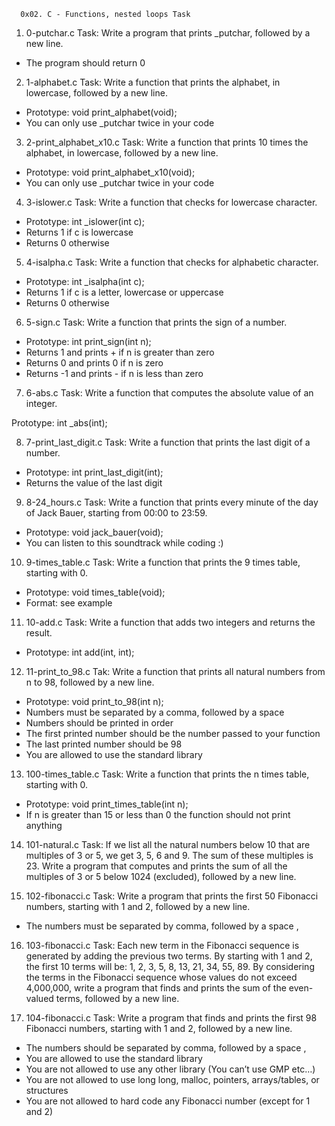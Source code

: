       0x02. C - Functions, nested loops Task

1. 0-putchar.c Task: Write a program that prints _putchar, followed by a new line.

* The program should return 0

2. 1-alphabet.c Task: Write a function that prints the alphabet, in lowercase, followed by a new line.

* Prototype: void print_alphabet(void);
* You can only use _putchar twice in your code

3. 2-print_alphabet_x10.c Task: Write a function that prints 10 times the alphabet, in lowercase, followed by a new line.

* Prototype: void print_alphabet_x10(void);
* You can only use _putchar twice in your code

4. 3-islower.c Task: Write a function that checks for lowercase character.

* Prototype: int _islower(int c);
* Returns 1 if c is lowercase
* Returns 0 otherwise

5. 4-isalpha.c Task: Write a function that checks for alphabetic character.

* Prototype: int _isalpha(int c);
* Returns 1 if c is a letter, lowercase or uppercase
* Returns 0 otherwise

6. 5-sign.c Task: Write a function that prints the sign of a number.

* Prototype: int print_sign(int n);
* Returns 1 and prints + if n is greater than zero
* Returns 0 and prints 0 if n is zero
* Returns -1 and prints - if n is less than zero

7. 6-abs.c Task: Write a function that computes the absolute value of an integer.

Prototype: int _abs(int);

8. 7-print_last_digit.c Task: Write a function that prints the last digit of a number.

* Prototype: int print_last_digit(int);
* Returns the value of the last digit

9. 8-24_hours.c Task: Write a function that prints every minute of the day of Jack Bauer, starting from 00:00 to 23:59.

* Prototype: void jack_bauer(void);
* You can listen to this soundtrack while coding :)

10. 9-times_table.c Task: Write a function that prints the 9 times table, starting with 0.

* Prototype: void times_table(void);
* Format: see example

11. 10-add.c Task: Write a function that adds two integers and returns the result.

* Prototype: int add(int, int);

12. 11-print_to_98.c Tak: Write a function that prints all natural numbers from n to 98, followed by a new line.

* Prototype: void print_to_98(int n);
* Numbers must be separated by a comma, followed by a space
* Numbers should be printed in order
* The first printed number should be the number passed to your function
* The last printed number should be 98
* You are allowed to use the standard library

13. 100-times_table.c Task: Write a function that prints the n times table, starting with 0.

* Prototype: void print_times_table(int n);
* If n is greater than 15 or less than 0 the function should not print anything

14. 101-natural.c Task: If we list all the natural numbers below 10 that are multiples of 3 or 5, we get 3, 5, 6 and 9. The sum of these multiples is 23. Write a program that computes and prints the sum of all the multiples of 3 or 5 below 1024 (excluded), followed by a new line.

15. 102-fibonacci.c Task: Write a program that prints the first 50 Fibonacci numbers, starting with 1 and 2, followed by a new line.

* The numbers must be separated by comma, followed by a space , 

16. 103-fibonacci.c Task: Each new term in the Fibonacci sequence is generated by adding the previous two terms. By starting with 1 and 2, the first 10 terms will be: 1, 2, 3, 5, 8, 13, 21, 34, 55, 89. By considering the terms in the Fibonacci sequence whose values do not exceed 4,000,000, write a program that finds and prints the sum of the even-valued terms, followed by a new line.

17. 104-fibonacci.c Task: Write a program that finds and prints the first 98 Fibonacci numbers, starting with 1 and 2, followed by a new line.

* The numbers should be separated by comma, followed by a space ,
* You are allowed to use the standard library
* You are not allowed to use any other library (You can’t use GMP etc…)
* You are not allowed to use long long, malloc, pointers, arrays/tables, or structures
* You are not allowed to hard code any Fibonacci number (except for 1 and 2)                    
